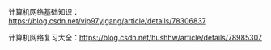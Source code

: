 计算机网络基础知识：https://blog.csdn.net/vip97yigang/article/details/78306837

计算机网络复习大全：https://blog.csdn.net/hushhw/article/details/78985307